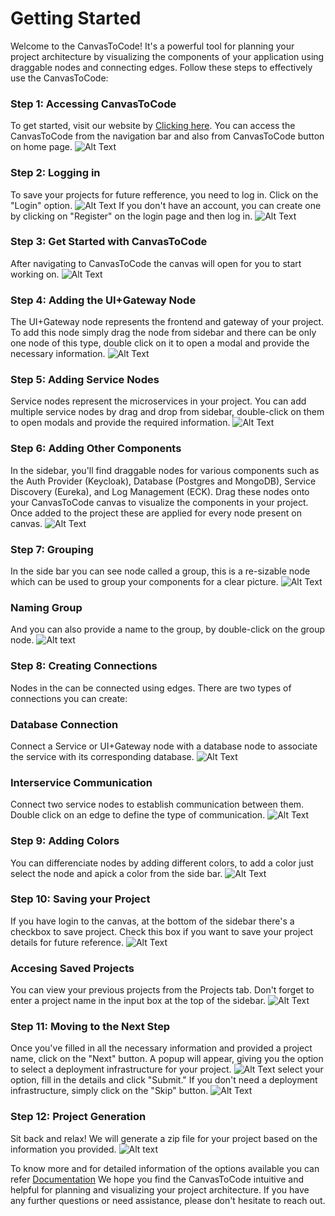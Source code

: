 # Getting Started
Welcome to the CanvasToCode! It's a powerful tool for planning your project architecture by visualizing the components of your application using draggable nodes and connecting edges. Follow these steps to effectively use the CanvasToCode:

### Step 1: Accessing CanvasToCode
To get started, visit our website by [Clicking here](http://wda-ui.s3-website.ap-south-1.amazonaws.com/). You can access the CanvasToCode from the navigation bar and also from CanvasToCode button on home page.
![Alt Text](../../Images/homepage.png)

### Step 2: Logging in
To save your projects for future refference, you need to log in. Click on the "Login" option.
![Alt Text](../../Images/Loginpage.png)
If you don't have an account, you can create one by clicking on "Register" on the login page and then log in.
![Alt Text](../../Images/Signup.png)
### Step 3: Get Started with CanvasToCode
After navigating to CanvasToCode the canvas will open for you to start working on.
![Alt Text](../../Images/canvaspage.png)

### Step 4: Adding the UI+Gateway Node
The UI+Gateway node represents the frontend and gateway of your project. To add this node simply drag the node from sidebar and there can be only one node of this type, double click on it to open a modal and provide the necessary information.
![Alt Text](../../Images/uinode.png)

### Step 5: Adding Service Nodes
Service nodes represent the microservices in your project. You can add multiple service nodes by drag and drop from sidebar, double-click on them to open modals and provide the required information.
![Alt Text](../../Images/service.png)

### Step 6: Adding Other Components
In the sidebar, you'll find draggable nodes for various components such as the Auth Provider (Keycloak), Database (Postgres and MongoDB), Service Discovery (Eureka), and Log Management (ECK). Drag these nodes onto your CanvasToCode canvas to visualize the components in your project. Once added to the project these are applied for every node present on canvas.
![Alt Text](../../Images/otherscomponents.png)

### Step 7: Grouping
In the side bar you can see node called a group, this is a re-sizable node which can be used to group your components for a clear picture.
![Alt Text](../../Images/group.png)
### Naming Group
And you can also provide a name to the group, by double-click on the group node.
![Alt text](../../Images/groupname.png)
### Step 8: Creating Connections
Nodes in the can be connected using edges. There are two types of connections you can create:
###  Database Connection 
Connect a Service or UI+Gateway node with a database node to associate the service with its corresponding database.
![Alt Text](../../Images/connections.png)
### Interservice Communication 
Connect two service nodes to establish communication between them. Double click on an edge to define the type of communication.
![Alt Text](../../Images/interservice.png)

### Step 9: Adding Colors
You can differenciate nodes by adding different colors, to add a color just select the node and apick a color from the side bar.
![Alt Text](../../Images/colors.png)
### Step 10: Saving your Project
If you have login to the canvas, at the bottom of the sidebar there's a checkbox to save project. Check this box if you want to save your project details for future reference.
![Alt Text](../../Images/saveoption.png)
### Accesing Saved Projects
You can view your previous projects from the Projects tab. Don't forget to enter a project name in the input box at the top of the sidebar.
![Alt Text](../../Images/projects.png)
### Step 11: Moving to the Next Step
Once you've filled in all the necessary information and provided a project name, click on the "Next" button. A popup will appear, giving you the option to select a deployment infrastructure for your project. 
![Alt Text](../../Images/nextstep.png)
select your option, fill in the details and click "Submit." If you don't need a deployment infrastructure, simply click on the "Skip" button.
![Alt Text](../../Images/deployment_infra.png)

### Step 12: Project Generation
Sit back and relax! We will generate a zip file for your project based on the information you provided.
![Alt text](../../Images/generation.png)

To know more and for detailed information of the options available you can refer [Documentation](/docs/Documentation/MindMap/Introduction/)
We hope you find the CanvasToCode intuitive and helpful for planning and visualizing your project architecture. If you have any further questions or need assistance, please don't hesitate to reach out. 